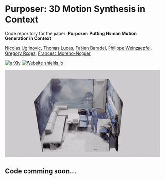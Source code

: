 #  Purposer: 3D Motion Synthesis in Context
Code repository for the paper:
**Purposer: Putting Human Motion Generation in Context**

[Nicolas Ugrinovic](http://www.iri.upc.edu/people/nugrinovic), 
[Thomas Lucas](https://europe.naverlabs.com/people_user_naverlabs/thomas-lucas/), 
[Fabien Baradel](https://europe.naverlabs.com/people_user_naverlabs/fbaradel), 
[Philippe Weinzaepfel](https://europe.naverlabs.com/people_user_naverlabs/pweinzae), 
[Gregory Rogez](https://europe.naverlabs.com/people_user_naverlabs/grogez), 
[Francesc Moreno-Noguer](http://www.iri.upc.edu/people/fmoreno/), 


[![arXiv](https://img.shields.io/badge/arXiv-2312.05251-00ff00.svg)](https://arxiv.org/pdf/2404.12942)  [![Website shields.io](https://img.shields.io/website-up-down-green-red/http/shields.io.svg)](http://www.iri.upc.edu/people/nugrinovic/purposer/)     

![teaser](assets/replica.gif)


## Code comming soon...

[//]: # (## Installation)
[//]: # (First you need to clone the repo:)

[//]: # ()
[//]: # (```)

[//]: # (git clone https://github.com/nicolasugrinovic/multiphys.git)

[//]: # (cd multiphys)

[//]: # (```)

[//]: # ()
[//]: # (We recommend creating a virtual environment for MultiPhys. You can use conda:)

[//]: # ()
[//]: # (```bash)

[//]: # (conda create --name multiphys python=3.10)

[//]: # (conda activate multiphys)

[//]: # (```)

[//]: # ()
[//]: # (Then, you can install the rest of the dependencies:)

[//]: # (```bash)

[//]: # ()
[//]: # (```)

[//]: # ()
[//]: # (You also need to download the trained models:)

[//]: # (```bash)

[//]: # ()
[//]: # (```)

[//]: # ()
[//]: # ()
[//]: # (## Demo)

[//]: # (```)

[//]: # ()
[//]: # (```)

[//]: # ()
[//]: # (## Training)

[//]: # (```)

[//]: # ()
[//]: # (```)

[//]: # ()
[//]: # (## Acknowledgements)

[//]: # (Parts of the code are taken or adapted from the following repos:)

[//]: # (- [EmbodiedPose]&#40;https://github.com/zhengyiluo/EmbodiedPose&#41;)

[//]: # ()
[//]: # (## Citing)

[//]: # (If you find this code useful for your research, please consider citing the following paper:)

[//]: # ()
[//]: # (```bibtex)

[//]: # (@inproceedings{ugrinovic2024multiphys,)

[//]: # (                author={Ugrinovic, Nicolas and Pan, Boxiao and Pavlakos, Georgios and Yuan, Ye and Paschalidou, Despoina and Shen, Bokui and Sanchez-Riera, Jordi and Moreno-Noguer, Francesc and Guibas, Leonidas},)

[//]: # (                title={MultiPhys: Multi-Person Physics-aware 3D Motion Estimation},)

[//]: # (                booktitle={Conference on Computer Vision and Pattern Recognition &#40;CVPR&#41;},)

[//]: # (                year={2024})

[//]: # (})

[//]: # (```)